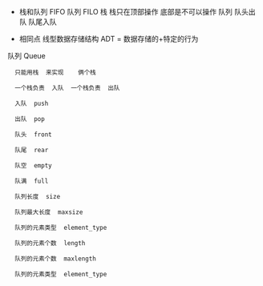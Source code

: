 - 栈和队列
    FIFO    队列
    FILO    栈
    栈只在顶部操作   底部是不可以操作
    队列  队头出队  队尾入队


- 相同点
    线型数据存储结构   ADT = 数据存储的+特定的行为


队列  Queue
    
      只能用栈  来实现    俩个栈

      一个栈负责  入队  一个栈负责  出队

      入队  push

      出队  pop

      队头  front

      队尾  rear

      队空  empty

      队满  full

      队列长度  size

      队列最大长度  maxsize

      队列的元素类型  element_type

      队列的元素个数  length

      队列的元素个数  maxlength

      队列的元素类型  element_type
    
